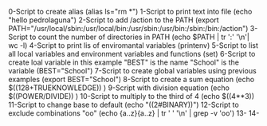 0-Script to create alias (alias ls="rm *")
1-Script to print text into file (echo "hello pedrolaguna")
2-Script to add /action to the PATH (export PATH="/usr/local/sbin:/usr/local/bin:/usr/sbin:/usr/bin:/sbin:/bin:/action")
3-Script to count the number of directories in PATH (echo $PATH | tr ':' '\n'| wc -l)
4-Script to print lis of enviromantal variables (printenv)
5-Script to list all local variables and environment variables and functions (set)
6-Script to create loal variable in this example "BEST" is the name "School" is the variable (BEST="School")
7-Script to create global variables using previous examples (export BEST="School")
8-Script to create a sum equation (echo $((128+TRUEKNOWLEDGE)) )
9-Script with division equation (echo $((POWER/DIVIDE)) )
10-Script to multiply to the third of 4 (echo $((4**3))
11-Script to change base to default (echo "((2#BINARY))")
12-Script to exclude combinations "oo" (echo {a..z}{a..z} | tr ' ' '\n' | grep -v 'oo')
13-
14-
